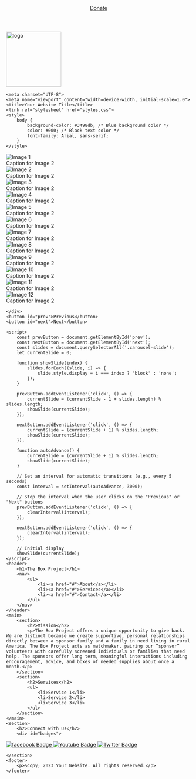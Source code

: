 <html lang="en">
<head>
   <header>
    <a class="donate-button" href="https://your-donation-link.com">Donate</a>
</header>
   <img src="Boxproject logo.png" alt="logo" style="width: 150px; height: auto;">
   <script>
    // Get a reference to the logo element
    const logo = document.getElementById('logo');

    // Add a click event listener to the logo
    logo.addEventListener('click', function() {
        // Redirect to the home page URL
        window.location.href = 'https://myathomas3.github.io/Bproject.github.io/'; // Replace 'home.html' with your actual home page URL
    });
</script>
   <meta charset="UTF-8">
    <meta name="viewport" content="width=device-width, initial-scale=1.0">
    <title>Image Carousel with Automatic Transitions</title>
    <link rel="stylesheet" href="styles">

    <meta charset="UTF-8">
    <meta name="viewport" content="width=device-width, initial-scale=1.0">
    <title>Your Website Title</title>
    <link rel="stylesheet" href="styles.css">
    <style>
        body {
            background-color: #3498db; /* Blue background color */
            color: #000; /* Black text color */
            font-family: Arial, sans-serif;
        }
    </style>
</head>

<body>
   <div class="carousel-container">
        <div class="carousel-slide">
            <img src="(1).png" alt="Image 1">
            <div class="caption">Caption for Image 2</div>
        </div>
        <div class="carousel-slide">
            <img src="(2).png" alt="Image 2">
            <div class="caption">Caption for Image 2</div>
        </div>
        <div class="carousel-slide">
            <img src="(3).png" alt="Image 3">
            <div class="caption">Caption for Image 2</div>
        </div>
         <div class="carousel-slide">
            <img src="(4).png" alt="Image 4">
             <div class="caption">Caption for Image 2</div>
        </div>
         <div class="carousel-slide">
            <img src="(5).png" alt="Image 5">
             <div class="caption">Caption for Image 2</div>
        </div>
         <div class="carousel-slide">
            <img src="(6).png" alt="Image 6">
             <div class="caption">Caption for Image 2</div>
        </div>
         <div class="carousel-slide">
            <img src="(7).png" alt="Image 7">
             <div class="caption">Caption for Image 2</div>
        </div>
         <div class="carousel-slide">
            <img src="(8).png" alt="Image 8">
             <div class="caption">Caption for Image 2</div>
        </div>
         <div class="carousel-slide">
            <img src="(9).png" alt="Image 9">
             <div class="caption">Caption for Image 2</div>
        </div>
         <div class="carousel-slide">
            <img src="(10).png" alt="Image 10">
             <div class="caption">Caption for Image 2</div>
        </div>
         <div class="carousel-slide">
            <img src="(11).png" alt="Image 11">
             <div class="caption">Caption for Image 2</div>
        </div>
         <div class="carousel-slide">
            <img src="(12).png" alt="Image 12">
            <div class="caption">Caption for Image 2</div>
        </div>
      
    </div>
    <button id="prev">Previous</button>
    <button id="next">Next</button>

    <script>
        const prevButton = document.getElementById('prev');
        const nextButton = document.getElementById('next');
        const slides = document.querySelectorAll('.carousel-slide');
        let currentSlide = 0;

        function showSlide(index) {
            slides.forEach((slide, i) => {
                slide.style.display = i === index ? 'block' : 'none';
            });
        }

        prevButton.addEventListener('click', () => {
            currentSlide = (currentSlide - 1 + slides.length) % slides.length;
            showSlide(currentSlide);
        });

        nextButton.addEventListener('click', () => {
            currentSlide = (currentSlide + 1) % slides.length;
            showSlide(currentSlide);
        });

        function autoAdvance() {
            currentSlide = (currentSlide + 1) % slides.length;
            showSlide(currentSlide);
        }

        // Set an interval for automatic transitions (e.g., every 5 seconds)
        const interval = setInterval(autoAdvance, 3000);

        // Stop the interval when the user clicks on the "Previous" or "Next" buttons
        prevButton.addEventListener('click', () => {
            clearInterval(interval);
        });

        nextButton.addEventListener('click', () => {
            clearInterval(interval);
        });

        // Initial display
        showSlide(currentSlide);
    </script>
    <header>
        <h1>The Box Project</h1>
        <nav>
            <ul>
                <li><a href="#">About</a></li>
                <li><a href="#">Services</a></li>
                <li><a href="#">Contact</a></li>
            </ul>
        </nav>
    </header>
    <main>
        <section>
            <h2>Mission</h2>
            <p>The Box Project offers a unique opportunity to give back. We are distinct because we create supportive, personal relationships directly between a sponsor family and a family in need living in rural America. The Box Project acts as matchmaker, pairing our “sponsor” volunteers with carefully screened individuals or families that need help. The sponsors offer long term, meaningful interactions including encouragement, advice, and boxes of needed supplies about once a month.</p>
        </section>
        <section>
            <h2>Services</h2>
            <ul>
                <li>Service 1</li>
                <li>Service 2</li>
                <li>Service 3</li>
            </ul>
        </section>
    </main>
    <section>
        <h2>Connect with Us</h2>
        <div id="badges">
  <a href="https://www.facebook.com/TBP1962/">
    <img src="https://img.shields.io/badge/facebook-blue?style=for-the-badge&logo=facebook&logoColor=white" alt="facebook Badge"/>
  </a>
  <a href="https://www.youtube.com/channel/UCu-tEnjTcYvVlTRcvvCJw3g">
    <img src="https://img.shields.io/badge/YouTube-red?style=for-the-badge&logo=youtube&logoColor=white" alt="Youtube Badge"/>
  </a>
  <a href="http://www.twitter.com/@TBP1962">
    <img src="https://img.shields.io/badge/Twitter-blue?style=for-the-badge&logo=twitter&logoColor=white" alt="Twitter Badge"/>
  </a>
</div>
        
    </section>
    <footer>
        <p>&copy; 2023 Your Website. All rights reserved.</p>
    </footer>
</body>
</html>
